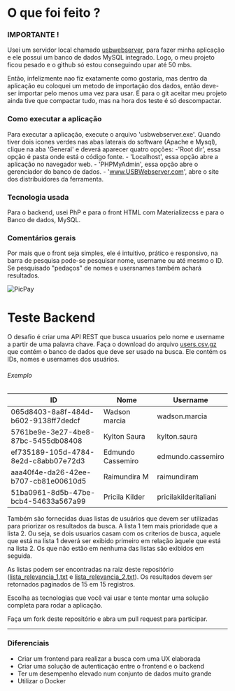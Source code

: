 # O que foi feito ?

### IMPORTANTE !
Usei um servidor local chamado [usbwebserver](http://www.usbwebserver.net/en/), para fazer minha aplicação e ele possui um banco de dados MySQL integrado. Logo, o meu projeto ficou pesado e o github só estou conseguindo upar até 50 mbs.

Então, infelizmente nao fiz exatamente como gostaria, mas dentro da aplicação eu coloquei um metodo de importação dos dados, então deve-ser importar pelo menos uma vez para usar. E para o git aceitar meu projeto ainda tive que compactar tudo, mas na hora dos teste é só descompactar.

### Como executar a aplicação

Para executar a aplicação, execute o arquivo 'usbwebserver.exe'. Quando tiver dois icones verdes nas abas laterais do software (Apache e Mysql), clique na aba 'General' e deverá aparecer quatro opções:
    -'Root dir', essa opção é pasta onde está o código fonte.
    - 'Localhost', essa opção abre a aplicação no navegador web.
    - 'PHPMyAdmin', essa opção abre o gerenciador do banco de dados.
    - 'www.USBWebserver.com', abre o site dos distribuidores da ferramenta.

### Tecnologia usada

Para o backend, usei PhP e para o front HTML com Materializecss e para o Banco de dados, MySQL.

### Comentários gerais

Por mais que o front seja simples, ele é intuitivo, prático e responsivo, na barra de pesquisa pode-se pesquisar nome, username ou até mesmo o ID. Se pesquisado "pedaços" de nomes e usersnames também achará resultados.

![PicPay](https://user-images.githubusercontent.com/1765696/26998603-711fcf30-4d5c-11e7-9281-0d9eb20337ad.png)

# Teste Backend

O desafio é criar uma API REST que busca usuarios pelo nome e username a partir de uma palavra chave. Faça o download do arquivo [users.csv.gz](https://s3.amazonaws.com/careers-picpay/users.csv.gz) que contém o banco de dados que deve ser usado na busca. Ele contém os IDs, nomes e usernames dos usuários.

###### Exemplo
| ID                                   | Nome              | Username             |
|--------------------------------------|-------------------|----------------------|
| 065d8403-8a8f-484d-b602-9138ff7dedcf | Wadson marcia     | wadson.marcia        |
| 5761be9e-3e27-4be8-87bc-5455db08408  | Kylton Saura      | kylton.saura         |
| ef735189-105d-4784-8e2d-c8abb07e72d3 | Edmundo Cassemiro | edmundo.cassemiro    |
| aaa40f4e-da26-42ee-b707-cb81e00610d5 | Raimundira M      | raimundiram          |
| 51ba0961-8d5b-47be-bcb4-54633a567a99 | Pricila Kilder    | pricilakilderitaliani|



Também são fornecidas duas listas de usuários que devem ser utilizadas para priorizar os resultados da busca. A lista 1 tem mais prioridade que a lista 2. Ou seja, se dois usuarios casam com os criterios de busca, aquele que está na lista 1 deverá ser exibido primeiro em relação àquele que está na lista 2. Os que não estão em nenhuma das listas são exibidos em seguida.

As listas podem ser encontradas na raiz deste repositório ([lista_relevancia_1.txt](lista_relevancia_1.txt) e [lista_relevancia_2.txt](lista_relevancia_2.txt)).
Os resultados devem ser retornados paginados de 15 em 15 registros.

Escolha as tecnologias que você vai usar e tente montar uma solução completa para rodar a aplicação.

Faça um fork deste repositório e abra um pull request para participar.

-----

### Diferenciais

- Criar um frontend para realizar a busca com uma UX elaborada
- Criar uma solução de autenticação entre o frontend e o backend
- Ter um desempenho elevado num conjunto de dados muito grande
- Utilizar o Docker

